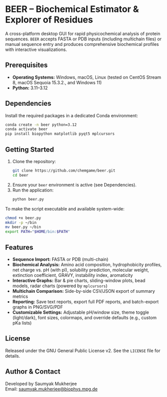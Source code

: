 # BEER – Biochemical Estimator & Explorer of Residues

A cross-platform desktop GUI for rapid physicochemical analysis of protein sequences. ```BEER``` accepts FASTA or PDB inputs (including multichain files) or manual sequence entry and produces comprehensive biochemical profiles with interactive visualizations.

## Prerequisites

- **Operating Systems:** Windows, macOS, Linux (tested on CentOS Stream 8, macOS Sequoia 15.3.2., and Windows 11)
- **Python:** 3.11–3.12

## Dependencies

Install the required packages in a dedicated Conda environment:

```bash
conda create -n beer python=3.12
conda activate beer
pip install biopython matplotlib pyqt5 mplcursors
```

## Getting Started

1. Clone the repository:
   ```bash
   git clone https://github.com/chemgame/beer.git
   cd beer
   ```
2. Ensure your `beer` environment is active (see Dependencies).
3. Run the application:
   ```bash
   python beer.py
   ```

To make the script executable and available system-wide:

```bash
chmod +x beer.py
mkdir -p ~/bin
mv beer.py ~/bin
export PATH="$HOME/bin:$PATH"
```

## Features

- **Sequence Import:** FASTA or PDB (multi-chain)
- **Biochemical Analysis:** Amino acid composition, hydrophobicity profiles, net charge vs. pH (with pI), solubility prediction, molecular weight, extinction coefficient, GRAVY, instability index, aromaticity
- **Interactive Graphs:** Bar & pie charts, sliding-window plots, bead models, radar charts (powered by `mplcursors`)
- **Multichain Comparison:** Side-by-side CSV/JSON export of summary metrics
- **Reporting:** Save text reports, export full PDF reports, and batch-export graphs in PNG/SVG/PDF
- **Customizable Settings:** Adjustable pH/window size, theme toggle (light/dark), font sizes, colormaps, and override defaults (e.g., custom pKa lists)

## License

Released under the GNU General Public License v2. See the `LICENSE` file for details.

## Author & Contact

Developed by Saumyak Mukherjee  
Email: saumyak.mukherjee@biophys.mpg.de
